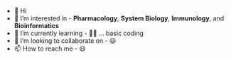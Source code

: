 - 👋 Hi
- 👀 I’m interested in - **Pharmacology**, **System Biology**, **Immunology**, and **Bioinformatics**
- 🌱 I’m currently learning - 😶‍🌫️ ... basic coding
- 💞️ I’m looking to collaborate on - 😃
- 📫 How to reach me - 😃

<!---
lksingagerda/lksingagerda is a ✨ special ✨ repository because its `README.md` (this file) appears on your GitHub profile.
You can click the Preview link to take a look at your changes.
--->
